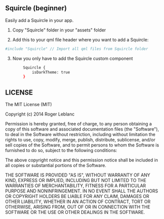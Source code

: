 Squircle (beginner)
--------------
Easily add a Squircle in your app.

1) Copy "Squircle" folder in your "assets" folder

2) Add this to your qml file header where you want to add a Squircle:
```sh
#include "Squircle" // Import all qml files from Squircle folder
```

3) Now you only have to add the Squircle custom component
```sh
        Squircle {
            isDarkTheme: true
        }
```



LICENSE
--------------
The MIT License (MIT)

Copyright (c) 2014 Roger Leblanc

Permission is hereby granted, free of charge, to any person obtaining a copy of this software and associated documentation files (the "Software"), to deal in the Software without restriction, including without limitation the rights to use, copy, modify, merge, publish, distribute, sublicense, and/or sell copies of the Software, and to permit persons to whom the Software is furnished to do so, subject to the following conditions:

The above copyright notice and this permission notice shall be included in all copies or substantial portions of the Software.

THE SOFTWARE IS PROVIDED "AS IS", WITHOUT WARRANTY OF ANY KIND, EXPRESS OR IMPLIED, INCLUDING BUT NOT LIMITED TO THE WARRANTIES OF MERCHANTABILITY, FITNESS FOR A PARTICULAR PURPOSE AND NONINFRINGEMENT. IN NO EVENT SHALL THE AUTHORS OR COPYRIGHT HOLDERS BE LIABLE FOR ANY CLAIM, DAMAGES OR OTHER LIABILITY, WHETHER IN AN ACTION OF CONTRACT, TORT OR OTHERWISE, ARISING FROM, OUT OF OR IN CONNECTION WITH THE SOFTWARE OR THE USE OR OTHER DEALINGS IN THE SOFTWARE.
